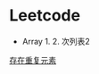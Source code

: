 # Leetcode

- Array
  1. 
  2. 次列表2



[存在重复元素](https://github.com/littlefive/Leetcode/blob/master/Array/containsDuplicate.md)  
